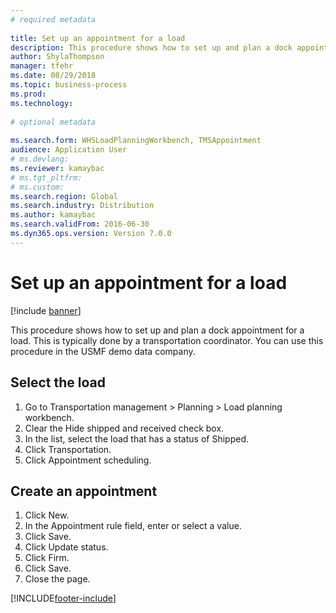 ```yaml
--- 
# required metadata 
 
title: Set up an appointment for a load
description: This procedure shows how to set up and plan a dock appointment for a load. 
author: ShylaThompson
manager: tfehr 
ms.date: 08/29/2018
ms.topic: business-process 
ms.prod:  
ms.technology:  
 
# optional metadata 
 
ms.search.form: WHSLoadPlanningWorkbench, TMSAppointment   
audience: Application User 
# ms.devlang:  
ms.reviewer: kamaybac
# ms.tgt_pltfrm:  
# ms.custom:  
ms.search.region: Global
ms.search.industry: Distribution
ms.author: kamaybac
ms.search.validFrom: 2016-06-30 
ms.dyn365.ops.version: Version 7.0.0 
---
```

# Set up an appointment for a load

[!include [banner](../../includes/banner.md)]

This procedure shows how to set up and plan a dock appointment for a load. This is typically done by a transportation coordinator. You can use this procedure in the USMF demo data company.


## Select the load
1. Go to Transportation management > Planning > Load planning workbench.
2. Clear the Hide shipped and received check box.
3. In the list, select the load that has a status of Shipped.
4. Click Transportation.
5. Click Appointment scheduling.

## Create an appointment
1. Click New.
2. In the Appointment rule field, enter or select a value.
3. Click Save.
4. Click Update status.
5. Click Firm.
6. Click Save.
7. Close the page.



[!INCLUDE[footer-include](../../../includes/footer-banner.md)]